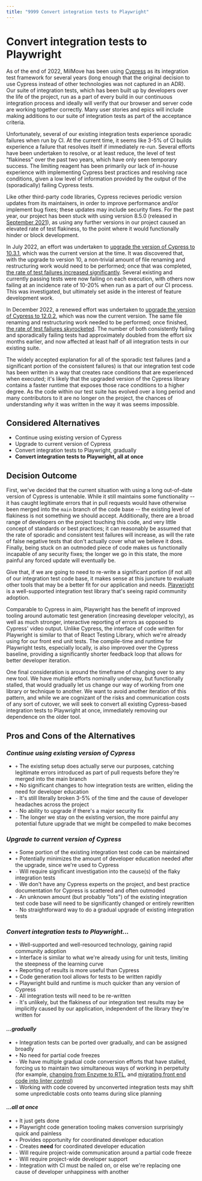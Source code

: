 ```yaml
---
title: "9999 Convert integration tests to Playwright"
---
```


# Convert integration tests to Playwright

As of the end of 2022, MilMove has been using [Cypress](https://www.cypress.io/) as its integration test framework for several years (long enough that the original decision to use Cypress instead of other technologies was not captured in an ADR). Our suite of integration tests, which has been built up by developers over the life of the project, run as a part of every build in our continuous integration process and ideally will verify that our browser and server code are working together correctly. Many user stories and epics will include making additions to our suite of integration tests as part of the acceptance criteria.

Unfortunately, several of our existing integration tests experience sporadic failures when run by CI. At the current time, it seems like 3-5% of CI builds experience a failure that resolves itself if immediately re-run. Several efforts have been undertaken to resolve, or at least reduce, the level of test "flakiness" over the past two years, which have only seen temporary success. The limiting reagent has been primarily our lack of in-house experience with implementing Cypress best practices and resolving race conditions, given a low level of information provided by the output of the (sporadically) failing Cypress tests.

Like other third-party code libraries, Cypress recieves periodic version updates from its maintainers, in order to improve performance and/or implement bug fixes; these updates may include security fixes. For the past year, our project has been stuck with using version 8.5.0 (released in [September 2021](https://docs.cypress.io/guides/references/changelog#8-5-0)), as using any further versions in our project caused an elevated rate of test flakiness, to the point where it would functionally hinder or block development.

In July 2022, an effort was undertaken to [upgrade the version of Cypress to 10.3.1](https://github.com/transcom/mymove/pull/8934), which was the current version at the time. It was discovered that, with the upgrade to version 10, a non-trivial amount of file renaming and restructuring work would need to be performed; once that was completed, [the rate of test failures increased significantly](https://docs.google.com/spreadsheets/d/1AsBB8_EkQ1ltqM2a4zfdDs4EvTfqdN76slUrdXeH5LA/edit#gid=0). Several existing and currently passing tests were now failing on each execution, with others now failing at an incidence rate of 10-20% when run as a part of our CI process. This was investigated, but ultimately set aside in the interest of feature development work.

In December 2022, a renewed effort was undertaken to [upgrade the version of Cypress to 12.0.2](https://github.com/transcom/mymove/pull/9737), which was now the current version. The same file renaming and restructuring work needed to be performed; once finished, [the rate of test failures skyrocketed](https://docs.google.com/spreadsheets/d/1P2qvEZqdW9Wyg5McYAe7GNt64abSKjSU3pFhIsJneZE/edit#gid=1060625568). The number of both consistently failing and sporadically failing tests had approximately doubled from the effort six months earlier, and now affected at least half of all integration tests in our existing suite.

The widely accepted explanation for all of the sporadic test failures (and a significant portion of the consistent failures) is that our integration test code has been written in a way that creates race conditions that are experienced when executed; it's likely that the upgraded version of the Cypress library contains a faster runtime that exposes those race conditions to a higher degree. As the code within our test suite has evolved over a long period and many contributors to it are no longer on the project, the chances of understanding _why_ it was written in the way it was seems impossible.

## Considered Alternatives

- Continue using existing version of Cypress
- Upgrade to current version of Cypress
- Convert integration tests to Playwright, gradually
- **Convert integration tests to Playwright, all at once**

## Decision Outcome

First, we've decided that the current situation with using a long out-of-date version of Cypress is untenable. While it still maintains some functionality -- it has caught legitimate errors that in pull requests would have otherwise been merged into the `main` branch of the code base -- the existing level of flakiness is not something we should accept. Additionally, there are a broad range of developers on the project touching this code, and very little concept of standards or best practices; it can reasonably be assumed that the rate of sporadic and consistent test failures will increase, as will the rate of false negative tests that don't actually cover what we believe it does. Finally, being stuck on an outmoded piece of code makes us functionally incapable of any security fixes; the longer we go in this state, the more painful any forced update will eventually be.

Give that, if we are going to need to re-write a significant portion (if not all) of our integration test code base, it makes sense at this juncture to evaluate other tools that may be a better fit for our application and needs. [Playwright](https://playwright.dev/) is a well-supported integration test library that's seeing rapid community adoption.

Comparable to Cypress in aim, Playwright has the benefit of improved tooling around automatic test generation (increasing developer velocity), as well as much stronger, interactive reporting of errors as opposed to Cypress' video output. Unlike Cypress, the interface of code written for Playwright is similar to that of React Testing Library, which we're already using for our front end unit tests. The compile-time and runtime for Playwright tests, especially locally, is also improved over the Cypress baseline, providing a significantly shorter feedback loop that allows for better developer iteration.

One final consideration is around the timeframe of changing over to any new tool. We have multiple efforts nominally underway, but functionally stalled, that would gradually let us change our way of working from one library or technique to another. We want to avoid another iteration of this pattern, and while we are cognizant of the risks and communication costs of any sort of cutover, we will seek to convert all existing Cypress-based integration tests to Playwright at once, immediately removing our dependence on the older tool.

## Pros and Cons of the Alternatives

### _Continue using existing version of Cypress_

- `+` The existing setup does actually serve our purposes, catching legitimate errors introduced as part of pull requests before they're merged into the main branch
- `+` No significant changes to how integration tests are written, eliding the need for developer education
- `-` It's still literally broken 3-5% of the time and the cause of developer headaches across the project
- `-` No ability to upgrade if there's a major security fix
- `-` The longer we stay on the existing version, the more painful any potential future upgrade that we might be compelled to make becomes

### _Upgrade to current version of Cypress_

- `+` Some portion of the existing integration test code can be maintained
- `+` Potentially minimizes the amount of developer education needed after the upgrade, since we're used to Cypress
- `-` Will require significant investigation into the cause(s) of the flaky integration tests
- `-` We don't have any Cypress experts on the project, and best practice documentation for Cypress is scattered and often outmoded
- `-` An unknown amount (but probably "lots") of the existing integration test code base will need to be significantly changed or entirely rewritten
- `-` No straightforward way to do a gradual upgrade of existing integration tests

### _Convert integration tests to Playwright..._

- `+` Well-supported and well-resourced technology, gaining rapid community adoption
- `+` Interface is similar to what we're already using for unit tests, limiting the steepness of the learning curve
- `+` Reporting of results is more useful than Cypress
- `+` Code generation tool allows for tests to be written rapidly
- `+` Playwright build and runtime is much quicker than any version of Cypress
- `-` All integration tests will need to be re-written
- `-` It's unlikely, but the flakiness of our integration test results may be implicitly caused by our application, independent of the library they're written for

#### _...gradually_

- `+` Integration tests can be ported over gradually, and can be assigned broadly
- `+` No need for partial code freezes
- `-` We have multiple gradual code conversion efforts that have stalled, forcing us to maintain two simultaneous ways of working in perpetuity (for example, [changing from Enzyme to RTL](https://transcom.github.io/mymove-docs/docs/frontend/testing/writing-frontend-tests-enzyme-and-react-testing-library#on-moving-from-enzyme-to-rtl), and [migrating front end code into linter control](https://transcom.github.io/mymove-docs/docs/adrs/frontend-file-org))
- `-` Working with code covered by unconverted integration tests may shift some unpredictable costs onto teams during slice planning

#### _...all at once_

- `+` It just gets done
- `+` Playwright code generation tooling makes conversion surprisingly quick and painless
- `+` Provides opportunity for coordinated developer education
- `-` Creates **need** for coordinated developer education
- `-` Will require project-wide communication around a partial code freeze
- `-` Will require project-wide developer support
- `-` Integration with CI must be nailed on, or else we're replacing one cause of developer unhappiness with another
